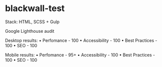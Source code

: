 # blackwall-test

Stack: HTML, SCSS + Gulp

Google Lighthouse audit

Desktop results:
• Perfomance - 100
• Accessibility - 100
• Best Practices - 100
• SEO - 100

Mobile results:
• Perfomance - 95+
• Accessibility - 100
• Best Practices - 100
• SEO - 100
